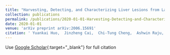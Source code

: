 ```yaml
---
title: "Harvesting, Detecting, and Characterizing Liver Lesions from Large-scale Multi-phase CT Data via Deep Dynamic Texture Learning"
collection: publications
permalink: /publications/2020-01-01-Harvesting-Detecting-and-Characterizing-Liver-Lesions-from-Large-scale-Multi-phase-CT-Data-via-Deep-Dynamic-Texture-Learning
date: 2020-01-01
venue: 'arXiv preprint arXiv:2006.15691'
citation: ' Yuankai Huo,  Jinzheng Cai,  Chi-Tung Cheng,  Ashwin Raju,  Ke Yan,  Bennett A Landman,  Jing Xiao,  Le Lu,  Chien-Hung Liao,  <b>Adam Harrison<>, &quot;Harvesting, Detecting, and Characterizing Liver Lesions from Large-scale Multi-phase CT Data via Deep Dynamic Texture Learning.&quot; arXiv preprint arXiv:2006.15691, 2020.'
---
```

Use [Google Scholar](https://scholar.google.com/scholar?q=Harvesting,+Detecting,+and+Characterizing+Liver+Lesions+from+Large+scale+Multi+phase+CT+Data+via+Deep+Dynamic+Texture+Learning){:target="_blank"} for full citation